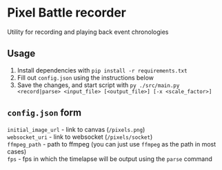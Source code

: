 # Pixel Battle recorder
Utility for recording and playing back event chronologies

## Usage 
1. Install dependencies with `pip install -r requirements.txt`
2. Fill out `config.json` using the instructions below
3. Save the changes, and start script with `py ./src/main.py <record|parse> <input_file> [<output_file>] [-x <scale_factor>]`

## `config.json` form
`initial_image_url` - link to canvas (`/pixels.png`)  
`websocket_uri` - link to websocket (`/pixels/socket`)  
`ffmpeg_path` - path to ffmpeg (you can just use `ffmpeg` as the path in most cases)  
`fps` - fps in which the timelapse will be output using the `parse` command  